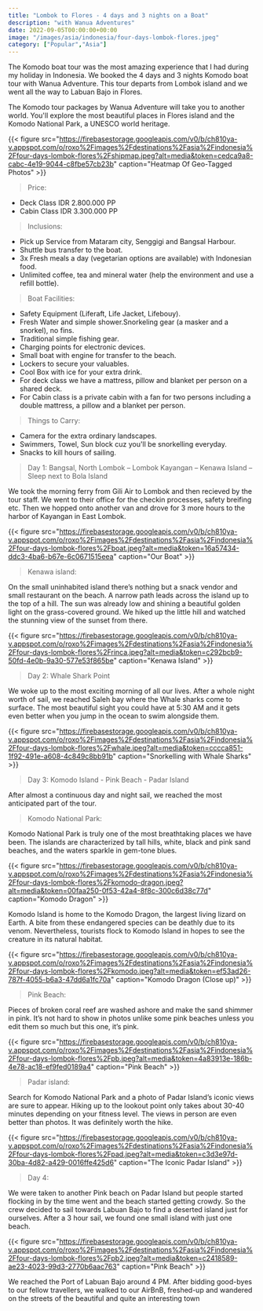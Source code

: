 ```yaml
---
title: "Lombok to Flores - 4 days and 3 nights on a Boat"
description: "with Wanua Adventures"
date: 2022-09-05T00:00:00+00:00
image: "/images/asia/indonesia/four-days-lombok-flores.jpeg"
category: ["Popular","Asia"]
---
```


The Komodo boat tour was the most amazing experience that I had during my holiday in Indonesia. We booked the 4 days and 3 nights Komodo boat tour with Wanua Adventure. This tour departs from Lombok island and we went all the way to Labuan Bajo in Flores. 

The Komodo tour packages by Wanua Adventure will take you to another world. You'll explore the most beautiful places in Flores island and the Komodo National Park, a UNESCO world heritage.

{{< figure src="https://firebasestorage.googleapis.com/v0/b/ch810ya-v.appspot.com/o/roxo%2Fimages%2Fdestinations%2Fasia%2Findonesia%2Ffour-days-lombok-flores%2Fshipmap.jpeg?alt=media&token=cedca9a8-cabc-4e19-9044-c8fbe57cb23b" caption="Heatmap Of Geo-Tagged Photos" >}}

> Price:
- Deck Class IDR 2.800.000 PP
- Cabin Class IDR 3.300.000 PP

> Inclusions:

- Pick up Service from Mataram city, Senggigi and Bangsal Harbour.
- Shuttle bus transfer to the boat.
- 3x Fresh meals a day (vegetarian options are available) with Indonesian food.
- Unlimited coffee, tea and mineral water (help the environment and use a refill bottle).

> Boat Facilities:

- Safety Equipment (Liferaft, Life Jacket, Lifebouy).
- Fresh Water and simple shower.Snorkeling gear (a masker and a snorkel), no fins.
- Traditional simple fishing gear.
- Charging points for electronic devices.
- Small boat with engine for transfer to the beach.
- Lockers to secure your valuables.
- Cool Box with ice for your extra drink.
- For deck class we have a mattress, pillow and blanket per person on a shared deck.
- For Cabin class is a private cabin with a fan for two persons including a double mattress, a pillow and a blanket per person.

> Things to Carry:

- Camera for the extra ordinary landscapes.
- Swimmers, Towel, Sun block cuz you'll be snorkelling everyday.
- Snacks to kill hours of sailing.


> Day 1: Bangsal, North Lombok – Lombok Kayangan – Kenawa Island – Sleep next to Bola Island

We took the morning ferry from Gili Air to Lombok and then recieved by the tour staff. We went to their office for the checkin processes, safety breifing etc. Then we hopped onto another van and drove for 3 more hours to the harbor of Kayangan in East Lombok. 


{{< figure src="https://firebasestorage.googleapis.com/v0/b/ch810ya-v.appspot.com/o/roxo%2Fimages%2Fdestinations%2Fasia%2Findonesia%2Ffour-days-lombok-flores%2Fboat.jpeg?alt=media&token=16a57434-ddc3-4ba6-b67e-6c0671515eea" caption="Our Boat" >}}

> Kenawa island:

On the small uninhabited island there’s nothing but a snack vendor and small restaurant on the beach. A narrow path leads across the island up to the top of a hill. The sun was already low and shining a beautiful golden light on the grass-covered ground. We hiked up the little hill and watched the stunning view of the sunset from there.

{{< figure src="https://firebasestorage.googleapis.com/v0/b/ch810ya-v.appspot.com/o/roxo%2Fimages%2Fdestinations%2Fasia%2Findonesia%2Ffour-days-lombok-flores%2Frinca.jpeg?alt=media&token=c292bcb9-50fd-4e0b-9a30-577e53f865be" caption="Kenawa Island" >}}


> Day 2: Whale Shark Point

We woke up to the most exciting morning of all our lives. After a whole night worth of sail, we reached Saleh bay where the Whale sharks come to surface. The most beautiful sight you could have at 5:30 AM and it gets even better when you jump in the ocean to swim alongside them. 

{{< figure src="https://firebasestorage.googleapis.com/v0/b/ch810ya-v.appspot.com/o/roxo%2Fimages%2Fdestinations%2Fasia%2Findonesia%2Ffour-days-lombok-flores%2Fwhale.jpeg?alt=media&token=cccca851-1f92-491e-a608-4c849c8bb91b" caption="Snorkelling with Whale Sharks" >}}


>Day 3: Komodo Island - Pink Beach - Padar Island

After almost a continuous day and night sail, we reached the most anticipated part of the tour.

> Komodo National Park:

Komodo National Park is truly one of the most breathtaking places we have been. The islands are characterized by tall hills, white, black and pink sand beaches, and the waters sparkle in gem-tone blues. 

{{< figure src="https://firebasestorage.googleapis.com/v0/b/ch810ya-v.appspot.com/o/roxo%2Fimages%2Fdestinations%2Fasia%2Findonesia%2Ffour-days-lombok-flores%2Fkomodo-dragon.jpeg?alt=media&token=00faa250-0f53-42a4-8f8c-300c6d38c77d" caption="Komodo Dragon" >}}

Komodo Island is home to the Komodo Dragon, the largest living lizard on Earth. A bite from these endangered species can be deathly due to its venom. Nevertheless, tourists flock to Komodo Island in hopes to see the creature in its natural habitat.

{{< figure src="https://firebasestorage.googleapis.com/v0/b/ch810ya-v.appspot.com/o/roxo%2Fimages%2Fdestinations%2Fasia%2Findonesia%2Ffour-days-lombok-flores%2Fkomodo.jpeg?alt=media&token=ef53ad26-787f-4055-b6a3-47dd6a1fc70a" caption="Komodo Dragon (Close up)" >}}


> Pink Beach:

Pieces of broken coral reef are washed ashore and make the sand shimmer in pink. It’s not hard to show in photos unlike some pink beaches unless you edit them so much but this one, it’s pink.

{{< figure src="https://firebasestorage.googleapis.com/v0/b/ch810ya-v.appspot.com/o/roxo%2Fimages%2Fdestinations%2Fasia%2Findonesia%2Ffour-days-lombok-flores%2Fpb.jpeg?alt=media&token=4a83913e-186b-4e78-ac18-ef9fed0189a4" caption="Pink Beach" >}}


> Padar island:

Search for Komodo National Park and a photo of Padar Island’s iconic views are sure to appear. Hiking up to the lookout point only takes about 30-40 minutes depending on your fitness level. The views in person are even better than photos. It was definitely worth the hike.

{{< figure src="https://firebasestorage.googleapis.com/v0/b/ch810ya-v.appspot.com/o/roxo%2Fimages%2Fdestinations%2Fasia%2Findonesia%2Ffour-days-lombok-flores%2Fpad.jpeg?alt=media&token=c3d3e97d-30ba-4d82-a429-0016ffe425d6" caption="The Iconic Padar Island" >}}


> Day 4:

We were taken to another Pink beach on Padar Island but people started flocking in by the time went and the beach started getting crowdy. So the crew decided to sail towards Labuan Bajo to find a deserted island just for ourselves. After a 3 hour sail, we found one small island with just one beach.

{{< figure src="https://firebasestorage.googleapis.com/v0/b/ch810ya-v.appspot.com/o/roxo%2Fimages%2Fdestinations%2Fasia%2Findonesia%2Ffour-days-lombok-flores%2Fpb2.jpeg?alt=media&token=c2418589-ae23-4023-99d3-2770b6aac763" caption="Pink Beach" >}}


We reached the Port of Labuan Bajo around 4 PM.
After bidding good-byes to our fellow travellers, we walked to our AirBnB,
freshed-up and wandered on the streets of the beautiful and quite an
interesting town

<!-- Back to *[Damn! I Love Indonesia](../damn-i-love-indonesia)* -->